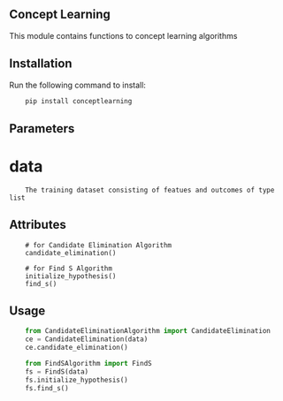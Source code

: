 ## Concept Learning
This module contains functions to concept learning algorithms

## Installation 
Run the following command to install:
```python
    pip install conceptlearning
```
## Parameters
# data
```
    The training dataset consisting of featues and outcomes of type list

```
## Attributes
```
    # for Candidate Elimination Algorithm
    candidate_elimination() 

    # for Find S Algorithm
    initialize_hypothesis() 
    find_s() 
```
## Usage 
```python 
    from CandidateEliminationAlgorithm import CandidateElimination
    ce = CandidateElimination(data)
    ce.candidate_elimination()

    from FindSAlgorithm import FindS
    fs = FindS(data)
    fs.initialize_hypothesis()
    fs.find_s()
```
